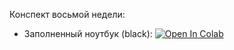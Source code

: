 Конспект восьмой недели:
 * Заполненный ноутбук (black): [![Open In Colab](https://colab.research.google.com/assets/colab-badge.svg)](https://colab.research.google.com/github/girafe-ai/ml-course/blob/msu_branch/week08_attention/08_seq2seq_and_attention.ipynb)
